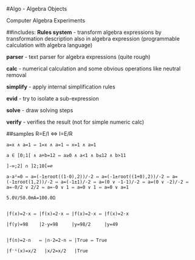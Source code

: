 #Algo - Algebra Objects

Computer Algebra Experiments

##includes:
**Rules system** - transform algebra expressions by transformation description also in algebra expression
  (programmable calculation with algebra language)

**parser** - text parser for algebra expressions (quite rough)

**calc** - numerical calculation and some obvious operations like neutral removal

**simplify** - apply internal simplification rules

**evid** - try to isolate a sub-expression

**solve** - draw solving steps

**verify** - verifies the result (not for simple numeric calc)

##samples
    R=E/I ⇔ I=E/R

    a=x ∧ a=1 ⇔ 1=x ∧ a=1 ⇔ x=1 ∧ a=1

    a ∈ [0;1[ ∧ a+b=12 ⇔ a≥0 ∧ a<1 ∧ b≤12 ∧ b>11

    ]-∞;2] ∩ ]2;10[=∅

    a-a²=0 ⇔ a=(-1±root((1-0),2))/-2 ⇔ a=(-1±root((1+0),2))/-2 ⇔ a=(-1±root(1,2))/-2 ⇔ a=(-1±1)/-2 ⇔ a=(0 ∨ -1-1)/-2 ⇔ a=(0 ∨ -2)/-2 ⇔ a=-0/2 ∨ 2/2 ⇔ a=-0 ∨ 1 ⇔ a=0 ∨ 1 ⇔ a=0 ∨ a=1

    5.0V/50.0mA=100.0Ω


    |f(x)=2·x ⇔ |f(x)=2·x ⇔ |f(x)=2·x ⇔ |f(x)=2·x

    |f(y)=98    |2·y=98     |y=98/2     |y=49


    |f(n)=2·n   ⇔ |n·2=2·n ⇔ |True ⇔ True

    |f⁻¹(x)=x/2   |x/2=x/2   |True
